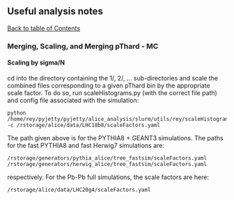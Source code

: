 ## Useful analysis notes
[Back to table of Contents](../README.md)

### Merging, Scaling, and Merging pThard - MC

#### Scaling by sigma/N

cd into the directory containing the 1/, 2/, ... sub-directories and scale the combined files corresponding to a given pThard bin by the appropriate scale factor. To do so, run scaleHistograms.py (with the correct file path) and config file associated with the simulation:

```
python /home/rey/pyjetty/pyjetty/alice_analysis/slurm/utils/rey/scaleHistograms.py -c /rstorage/alice/data/LHC18b8/scaleFactors.yaml
```

The path given above is for the PYTHIA8 + GEANT3 simulations. The paths for the fast PYTHIA8 and fast Herwig7 simulations are:

```
/rstorage/generators/pythia_alice/tree_fastsim/scaleFactors.yaml
/rstorage/generators/herwig_alice/tree_fastsim/scaleFactors.yaml
```

respectively. For the Pb-Pb full simulations, the scale factors are here:

```
/rstorage/alice/data/LHC20g4/scaleFactors.yaml
```
